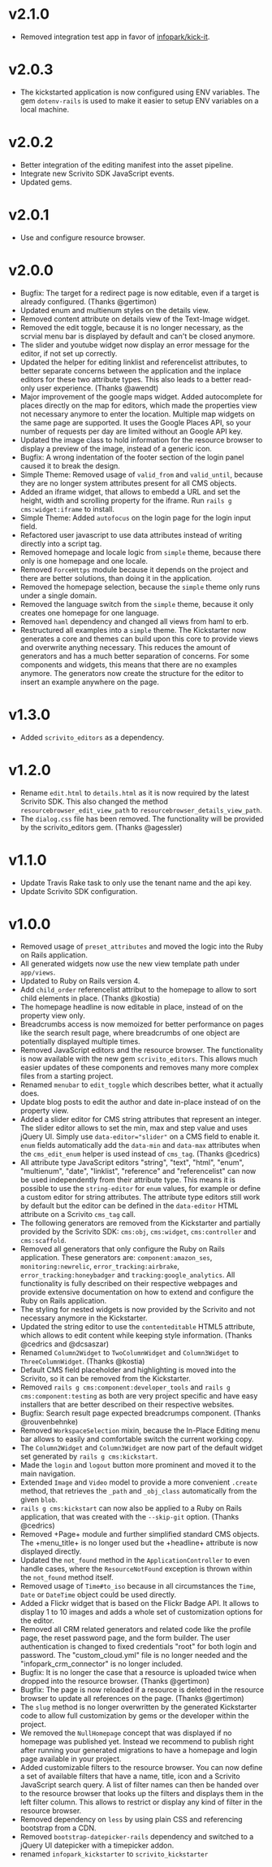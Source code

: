 # v2.1.0
  * Removed integration test app in favor of
    [infopark/kick-it](https://github.com/infopark/kick-it).

# v2.0.3
  * The kickstarted application is now configured using ENV variables. The gem `dotenv-rails` is
    used to make it easier to setup ENV variables on a local machine.

# v2.0.2
  * Better integration of the editing manifest into the asset pipeline.
  * Integrate new Scrivito SDK JavaScript events.
  * Updated gems.

# v2.0.1
  * Use and configure resource browser.

# v2.0.0
  * Bugfix: The target for a redirect page is now editable, even if a target is already configured.
    (Thanks @gertimon)
  * Updated enum and multienum styles on the details view.
  * Removed content attribute on details view of the Text-Image widget.
  * Removed the edit toggle, because it is no longer necessary, as the scrvial menu bar is displayed
    by default and can't be closed anymore.
  * The slider and youtube widget now display an error message for the editor, if not set up
    correctly.
  * Updated the helper for editing linklist and referencelist attributes, to better separate
    concerns between the application and the inplace editors for these two attribute types. This
    also leads to a better read-only user experience. (Thanks @awendt)
  * Major improvement of the google maps widget. Added autocomplete for places directly on the map
    for editors, which made the properties view not necessary anymore to enter the location.
    Multiple map widgets on the same page are supported. It uses the Google Places API, so your
    number of requests per day are limited without an Google API key.
  * Updated the image class to hold information for the resource browser to display a preview of the
    image, instead of a generic icon.
  * Bugfix: A wrong indentation of the footer section of the login panel caused it to break the
    design.
  * Simple Theme: Removed usage of `valid_from` and `valid_until`, because they are no longer system
    attributes present for all CMS objects.
  * Added an iframe widget, that allows to embedd a URL and set the height, width and scrolling
    property for the iframe. Run `rails g cms:widget:iframe` to install.
  * Simple Theme: Added `autofocus` on the login page for the login input field.
  * Refactored user javascript to use data attributes instead of writing directly into a script tag.
  * Removed homepage and locale logic from `simple` theme, because there only is one homepage and
    one locale.
  * Removed `ForceHttps` module because it depends on the project and there are better solutions,
    than doing it in the application.
  * Removed the homepage selection, because the `simple` theme only runs under a single domain.
  * Removed the language switch from the `simple` theme, because it only creates one homepage for
    one language.
  * Removed `haml` dependency and changed all views from haml to erb.
  * Restructured all examples into a `simple` theme. The Kickstarter now generates a core and themes
    can build upon this core to provide views and overwrite anything necessary. This reduces the
    amount of generators and has a much better separation of concerns. For some components and
    widgets, this means that there are no examples anymore. The generators now create the structure
    for the editor to insert an example anywhere on the page.

# v1.3.0
  * Added `scrivito_editors` as a dependency.

# v1.2.0
  * Rename `edit.html` to `details.html` as it is now required by the latest Scrivito SDK. This also
    changed the method `resourcebrowser_edit_view_path` to `resourcebrowser_details_view_path`.
  * The `dialog.css` file has been removed. The functionality will be provided by the
    scrivito_editors gem. (Thanks @agessler)

# v1.1.0
  * Update Travis Rake task to only use the tenant name and the api key.
  * Update Scrivito SDK configuration.

# v1.0.0
  * Removed usage of `preset_attributes` and moved the logic into the Ruby on Rails application.
  * All generated widgets now use the new view template path under `app/views`.
  * Updated to Ruby on Rails version 4.
  * Add `child_order` referencelist attribut to the homepage to allow to sort child elements in
    place. (Thanks @kostia)
  * The homepage headline is now editable in place, instead of on the property view only.
  * Breadcrumbs access is now memoized for better performance on pages like the search result page,
    where breadcrumbs of one object are potentially displayed multiple times.
  * Removed JavaScript editors and the resource browser. The functionality is now available with the
    new gem `scrivito_editors`. This allows much easier updates of these components and removes many
    more complex files from a starting project.
  * Renamed `menubar` to `edit_toggle` which describes better, what it actually does.
  * Update blog posts to edit the author and date in-place instead of on the property view.
  * Added a slider editor for CMS string attributes that represent an integer. The slider editor
    allows to set the min, max and step value and uses jQuery UI. Simply use `data-editor="slider"`
    on a CMS field to enable it. `enum` fields automatically add the `data-min` and `data-max`
    attributes when the `cms_edit_enum` helper is used instead of `cms_tag`. (Thanks @cedrics)
  * All attribute type JavaScript editors "string", "text", "html", "enum", "multienum", "date",
    "linklist", "reference" and "referencelist" can now be used independently from their attribute
    type. This means it is possible to use the `string-editor` for `enum` values, for example or
    define a custom editor for string attributes. The attribute type editors still work by default
    but the editor can be defined in the `data-editor` HTML attribute on a Scrivito `cms_tag` call.
  * The following generators are removed from the Kickstarter and partially provided by the Scrivito
    SDK: `cms:obj`, `cms:widget`, `cms:controller` and `cms:scaffold`.
  * Removed all generators that only configure the Ruby on Rails application. These generators are:
    `component:amazon_ses`, `monitoring:newrelic`, `error_tracking:airbrake`,
    `error_tracking:honeybadger` and `tracking:google_analytics`. All functionality is fully
    described on their respective webpages and provide extensive documentation on how to extend and
    configure the Ruby on Rails application.
  * The styling for nested widgets is now provided by the Scrivito and not necessary
    anymore in the Kickstarter.
  * Updated the string editor to use the `contenteditable` HTML5 attribute, which allows to edit
    content while keeping style information. (Thanks @cedrics and @dcsaszar)
  * Renamed `Column2Widget` to `TwoColumnWidget` and `Column3Widget` to `ThreeColumnWidget`.
    (Thanks @kostia)
  * Default CMS field placeholder and highlighting is moved into the Scrivito, so it
    can be removed from the Kickstarter.
  * Removed `rails g cms:component:developer_tools` and `rails g cms:component:testing` as both are
    very project specific and have easy installers that are better described on their respective
    websites.
  * Bugfix: Search result page expected breadcrumps component. (Thanks @rouvenbehnke)
  * Removed `WorkspaceSelection` mixin, because the In-Place Editing menu bar allows to easily and
    comfortable switch the current working copy.
  * The `Column2Widget` and `Column3Widget` are now part of the default widget set generated by
    `rails g cms:kickstart`.
  * Made the `login` and `logout` button more prominent and moved it to the main navigation.
  * Extended `Image` and `Video` model to provide a more convenient `.create` method, that retrieves
    the `_path` and `_obj_class` automatically from the given `blob`.
  * `rails g cms:kickstart` can now also be applied to a Ruby on Rails application, that was created
    with the `--skip-git` option. (Thanks @cedrics)
  * Removed +Page+ module and further simplified standard CMS objects. The +menu_title+ is no longer
    used but the +headline+ attribute is now displayed directly.
  * Updated the `not_found` method in the `ApplicationController` to even handle cases, where the
    `ResourceNotFound` exception is thrown within the `not_found` method itself.
  * Removed usage of `Time#to_iso` because in all circumstances the `Time`, `Date` or `DateTime`
    object could be used directly.
  * Added a Flickr widget that is based on the Flickr Badge API. It allows to display 1 to 10 images
    and adds a whole set of customization options for the editor.
  * Removed all CRM related generators and related code like the profile page, the reset password
    page, and the form builder. The user authentication is changed to fixed credentials "root" for
    both login and password. The "custom_cloud.yml" file is no longer needed and the
    "infopark_crm_connector" is no longer included.
  * Bugfix: It is no longer the case that a resource is uploaded twice when dropped into the
    resource browser. (Thanks @gertimon)
  * Bugfix: The page is now reloaded if a resource is deleted in the resource browser to update all
    references on the page. (Thanks @gertimon)
  * The `slug` method is no longer overwritten by the generated Kickstarter code to allow full
    customization by gems or the developer within the project.
  * We removed the `NullHomepage` concept that was displayed if no homepage was published yet.
    Instead we recommend to publish right after running your generated migrations to have a homepage
    and login page available in your project.
  * Added customizable filters to the resource browser. You can now define a set of available filters
    that have a name, title, icon and a Scrivito JavaScript search query. A list of filter names can
    then be handed over to the resource browser that looks up the filters and displays them in the left
    filter column. This allows to restrict or display any kind of filter in the resource browser.
  * Removed dependency on `less` by using plain CSS and referencing bootstrap from a CDN.
  * Removed `bootstrap-datepicker-rails` dependency and switched to a jQuery UI datepicker with a
    timepicker addon.
  * renamed `infopark_kickstarter` to `scrivito_kickstarter`
